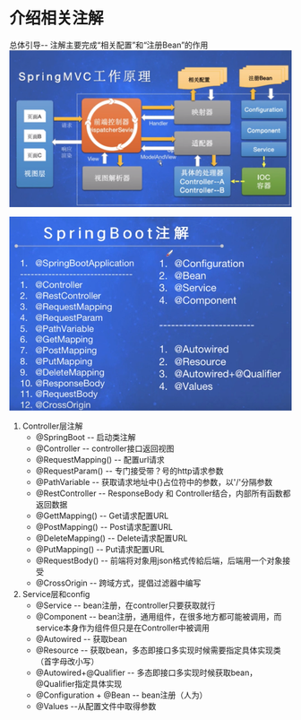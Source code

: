 # 介绍相关注解

总体引导-- 注解主要完成“相关配置”和“注册Bean”的作用
![SpringMVC工作原理](img\SpringMVC原理.png)

![SpringBoot注解](img\SpringBoot注解.png)

1. Controller层注解
    * @SpringBoot -- 启动类注解
    * @Controller -- controller接口返回视图
    * @RequestMapping() -- 配置url请求
    * @RequestParam() -- 专门接受带？号的http请求参数
    * @PathVariable -- 获取请求地址中{}占位符中的参数，以'/'分隔参数
    * @RestController -- ResponseBody 和 Controller结合，内部所有函数都返回数据
    * @GettMapping() -- Get请求配置URL
    * @PostMapping() -- Post请求配置URL
    * @DeleteMapping() -- Delete请求配置URL
    * @PutMapping() -- Put请求配置URL
    * @RequestBody() -- 前端将对象用json格式传給后端，后端用一个对象接受
    * @CrossOrigin -- 跨域方式，提倡过滤器中编写
2. Service层和config
    * @Service -- bean注册，在controller只要获取就行
    * @Component -- bean注册，通用组件，在很多地方都可能被调用，而service本身作为组件但只是在Controller中被调用
    * @Autowired -- 获取bean
    * @Resource -- 获取bean，多态即接口多实现时候需要指定具体实现类（首字母改小写）
    * @Autowired+@Qualifier -- 多态即接口多实现时候获取bean，@Qualifier指定具体实现
    * @Configuration + @Bean -- bean注册（人为）
    * @Values --从配置文件中取得参数
